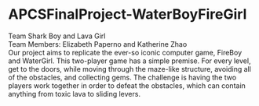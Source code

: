 # APCSFinalProject-WaterBoyFireGirl
Team Shark Boy and Lava Girl <br />
Team Members: Elizabeth Paperno and Katherine Zhao <br />
Our project aims to replicate the ever-so iconic computer game, FireBoy and WaterGirl. This two-player game has a simple premise. For every level, get to the doors, while moving through the maze-like structure, avoiding all of the obstacles, and collecting gems. The challenge is having the two players work together in order to defeat the obstacles, which can contain anything from toxic lava to sliding levers.
